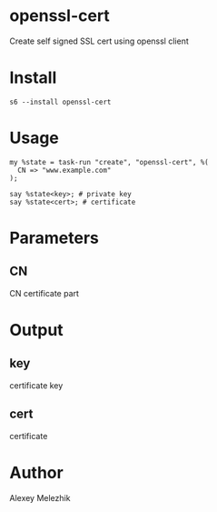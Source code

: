 # openssl-cert

Create self signed SSL cert using openssl client

# Install

    s6 --install openssl-cert

# Usage

    my %state = task-run "create", "openssl-cert", %(
      CN => "www.example.com"
    );

    say %state<key>; # private key
    say %state<cert>; # certificate

# Parameters

## CN

CN certificate part

# Output

## key

certificate key 

## cert

certificate

# Author

Alexey Melezhik


